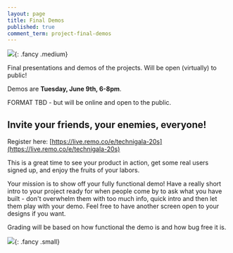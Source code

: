 ```yaml
---
layout: page
title: Final Demos
published: true
comment_term: project-final-demos
---
```




![](img/Technigala-20S.jpg){: .fancy .medium}

Final presentations and demos of the projects. Will be open (virtually) to public!

Demos are **Tuesday, June 9th, 6-8pm**. 

FORMAT TBD - but will be online and open to the public. 

<!-- Please show up at **5:45pm** to set up your table (remember we could have had a final giant quiz instead!).  The event will be expo style - you will have a table with your project name and either a screen or a stand for a laptop to better demo your awesome projects. -->

## Invite your friends, your enemies, everyone!

Register here: [https://live.remo.co/e/technigala-20s](https://live.remo.co/e/technigala-20s)

<!-- Each team will get a poster to demarcate their table.  -->

This is a great time to see your product in action, get some real users signed up, and enjoy the fruits of your labors.

Your mission is to show off your fully functional demo!  Have a really short intro to your project ready for when people come by to ask what you have built - don't overwhelm them with too much info, quick intro and then let them play with your demo.  Feel free to have another screen open to your designs if you want.

Grading will be based on how functional the demo is and how bug free it is.

![](http://i.giphy.com/p9O75RBS946He.gif){: .fancy .small}
